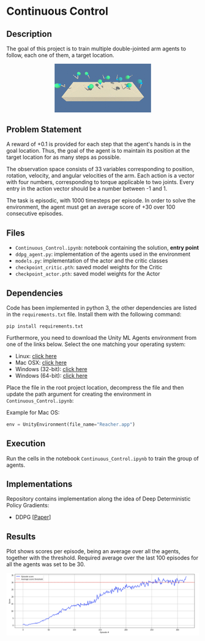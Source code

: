 [//]: # (Image References)

# Continuous Control

## Description

The goal of this project is to train multiple double-jointed arm agents to follow, each one of them, a target location.

<p align="center">
    <img src="media/reacher_multiagent.gif" width=50% height=50%>
</p>

## Problem Statement

A reward of +0.1 is provided for each step that the agent's hands is in the goal location. Thus, the goal of the agent is to maintain its position at the target location for as many steps as possible.

The observation space consists of 33 variables corresponding to position, rotation, velocity, and angular velocities of the arm. Each action is a vector with four numbers, corresponding to torque applicable to two joints. Every entry in the action vector should be a number between -1 and 1.

The task is episodic, with 1000 timesteps per episode. In order to solve the environment, the agent must get an average score of +30 over 100 consecutive episodes.


## Files

- `Continuous_Control.ipynb`: notebook containing the solution, **entry point**
- `ddpg_agent.py`: implementation of the agents used in the environment
- `models.py`: implementation of the actor and the critic classes
- `checkpoint_critic.pth`: saved model weights for the Critic
- `checkpoint_actor.pth`: saved model weights for the Actor


## Dependencies
Code has been implemented in python 3,
the other dependencies are listed in the `requirements.txt` file. Install them with the following command:

```
pip install requirements.txt
```

Furthermore, you need to download the Unity ML Agents environment from one of the links below. Select the one matching your operating system:
- Linux: [click here](https://s3-us-west-1.amazonaws.com/udacity-drlnd/P2/Reacher/Reacher_Linux.zip)
- Mac OSX: [click here](https://s3-us-west-1.amazonaws.com/udacity-drlnd/P2/Reacher/Reacher.app.zip)
- Windows (32-bit): [click here](https://s3-us-west-1.amazonaws.com/udacity-drlnd/P2/Reacher/Reacher_Windows_x86.zip)
- Windows (64-bit): [click here](https://s3-us-west-1.amazonaws.com/udacity-drlnd/P2/Reacher/Reacher_Windows_x86_64.zip)

Place the file in the root project location, decompress the file and then update the path argument for creating the environment in `Continuous_Control.ipynb`:

Example for Mac OS:
```python
env = UnityEnvironment(file_name="Reacher.app")
```

## Execution
Run the cells in the notebook `Continuous_Control.ipynb` to train the group of agents.


## Implementations
Repository contains implementation along the idea of Deep Deterministic Policy Gradients:

- DDPG [[Paper](https://arxiv.org/abs/1509.02971)]

## Results

Plot shows scores per episode, being an average over all the agents, together with the threshold. Required average over the last 100 episodes for all the agents was set to be 30.

![scores](https://github.com/rrstal/drlnd/blob/master/continuous-control/media/result.png)